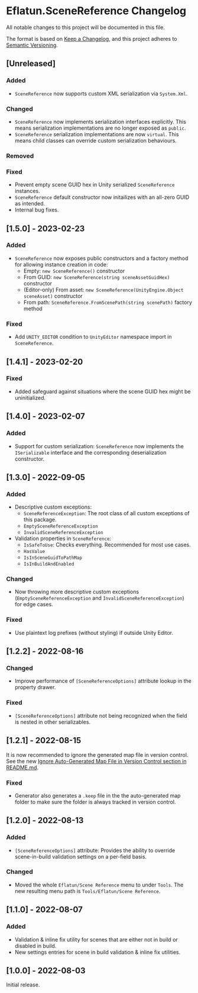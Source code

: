 # Eflatun.SceneReference Changelog
All notable changes to this project will be documented in this file.

The format is based on [Keep a Changelog](https://keepachangelog.com/en/1.0.0/), and this project adheres to [Semantic Versioning](https://semver.org/spec/v2.0.0.html).



## [Unreleased]

### Added
- `SceneReference` now supports custom XML serialization via `System.Xml`.

### Changed
- `SceneReference` now implements serialization interfaces explicitly. This means serialization implementations are no longer exposed as `public`.
- `SceneReference` serialization implementations are now `virtual`. This means child classes can override custom serialization behaviours.

### Removed

### Fixed
- Prevent empty scene GUID hex in Unity serialized `SceneReference` instances.
- `SceneReference` default constructor now initailizes with an all-zero GUID as intended.
- Internal bug fixes.



## [1.5.0] - 2023-02-23

### Added
- `SceneReference` now exposes public constructors and a factory method for allowing instance creation in code:
	- Empty: `new SceneReference()` constructor
	- From GUID: `new SceneReference(string sceneAssetGuidHex)` constructor
	- (Editor-only) From asset: `new SceneReference(UnityEngine.Object sceneAsset)` constructor
	- From path: `SceneReference.FromScenePath(string scenePath)` factory method

### Fixed
- Add `UNITY_EDITOR` condition to `UnityEditor` namespace import in `SceneReference`.



## [1.4.1] - 2023-02-20

### Fixed
- Added safeguard against situations where the scene GUID hex might be uninitialized.



## [1.4.0] - 2023-02-07

### Added
- Support for custom serialization: `SceneReference` now implements the `ISerializable` interface and the corresponding deserialization constructor.



## [1.3.0] - 2022-09-05

### Added
- Descriptive custom exceptions:
  - `SceneReferenceException`: The root class of all custom exceptions of this package.
  - `EmptySceneReferenceException`
  - `InvalidSceneReferenceException`
- Validation properties in `SceneReference`:
  - `IsSafeToUse`: Checks everything. Recommended for most use cases.
  - `HasValue`
  - `IsInSceneGuidToPathMap`
  - `IsInBuildAndEnabled`

### Changed
- Now throwing more descriptive custom exceptions (`EmptySceneReferenceException` and `InvalidSceneReferenceException`) for edge cases.

### Fixed
- Use plaintext log prefixes (without styling) if outside Unity Editor.



## [1.2.2] - 2022-08-16

### Changed
- Improve performance of `[SceneReferenceOptions]` attribute lookup in the property drawer.

### Fixed
- `[SceneReferenceOptions]` attribute not being recognized when the field is nested in other serializables.



## [1.2.1] - 2022-08-15
It is now recommended to ignore the generated map file in version control. See the new [Ignore Auto-Generated Map File in Version Control section in README.md](README.md#ignore-auto-generated-map-file-in-version-control).

### Fixed
- Generator also generates a `.keep` file in the the auto-generated map folder to make sure the folder is always tracked in version control.



## [1.2.0] - 2022-08-13

### Added
- `[SceneReferenceOptions]` attribute: Provides the ability to override scene-in-build validation settings on a per-field basis.

### Changed
- Moved the whole `Eflatun/Scene Reference` menu to under `Tools`. The new resulting menu path is `Tools/Eflatun/Scene Reference`.



## [1.1.0] - 2022-08-07

### Added
- Validation & inline fix utility for scenes that are either not in build or disabled in build.
- New settings entries for scene in build validation & inline fix utilities.



## [1.0.0] - 2022-08-03

Initial release.

